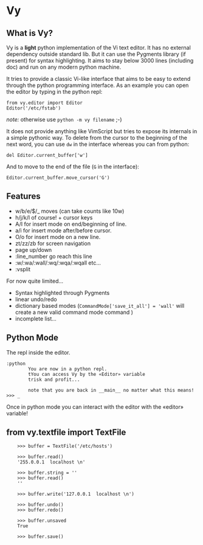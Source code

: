 Vy
===

What is Vy?
-----------

Vy is a **light** python implementation of the Vi text editor. It has 
no external dependency outside standard lib. But it can use the Pygments
library (if present) for syntax highlighting.  It aims to stay below 3000
lines (including doc) and run on any modern python machine.

It tries to provide a classic Vi-like interface that aims to be easy to
extend through the python programming interface. As an example you can open 
the editor by typing in the python repl:

    from vy.editor import Editor
    Editor('/etc/fstab')

_note:_ otherwise use `python -m vy filename` ;-) 


It does not provide anything like VimScript but tries to expose its internals
in a simple pythonic way. To delete from the cursor to the beginning of the
next word, you can use `dw` in the interface whereas you can from python:

    del Editor.current_buffer['w']

And to move to the end of the file (`G` in the interface):

    Editor.current_buffer.move_cursor('G')

Features
--------

- w/b/e/$/_ moves (can take counts like 10w)
- h/j/k/l of course! + cursor keys
- A/I for insert mode on end/beginning of line.
- a/i for insert mode after/before cursor.
- O/o for insert mode on a new line.
- zt/zz/zb for screen navigation
- page up/down
- :line_number go reach this line
- :w/:wa/:wall/:wq/:wqa/:wqall etc...
- :vsplit


For now quite limited...

* Syntax highlighted through Pygments
* linear undo/redo
* dictionary based modes 
(`CommandMode['save_it_all'] = 'wall'` will create a new valid command mode command )
* incomplete list...

Python Mode
-----------
The repl inside the editor.

    :python
            You are now in a python repl.
            tYou can access Vy by the «Editor» variable
            trisk and profit...
            
            note that you are back in __main__ no matter what this means!
    >>> _

Once in python mode you can interact with the editor with the «editor» variable!


from vy.textfile import TextFile
---------------------------------

```
    >>> buffer = TextFile('/etc/hosts')

    >>> buffer.read()
    '255.0.0.1  localhost \n'
    
    >>> buffer.string = ''
    >>> buffer.read()
    ''

    >>> buffer.write('127.0.0.1  localhost \n')

    >>> buffer.undo()
    >>> buffer.redo()
    
    >>> buffer.unsaved
    True

    >>> buffer.save()
```
